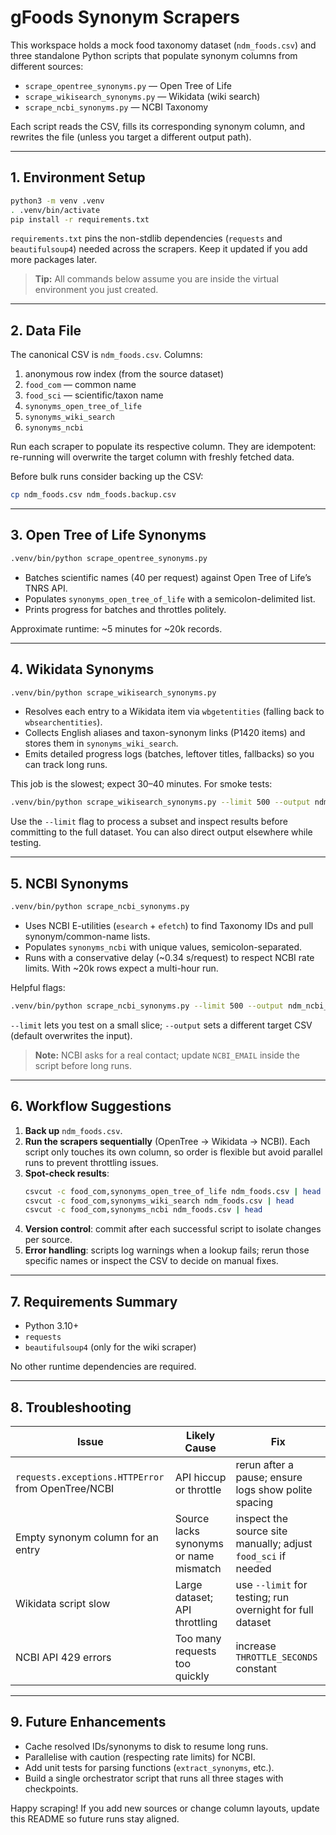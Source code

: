 # gFoods Synonym Scrapers

This workspace holds a mock food taxonomy dataset (`ndm_foods.csv`) and three standalone Python scripts that populate synonym columns from different sources:

- `scrape_opentree_synonyms.py` — Open Tree of Life
- `scrape_wikisearch_synonyms.py` — Wikidata (wiki search)
- `scrape_ncbi_synonyms.py` — NCBI Taxonomy

Each script reads the CSV, fills its corresponding synonym column, and rewrites the file (unless you target a different output path).

---

## 1. Environment Setup

```bash
python3 -m venv .venv
. .venv/bin/activate
pip install -r requirements.txt
```

`requirements.txt` pins the non-stdlib dependencies (`requests` and `beautifulsoup4`) needed across the scrapers. Keep it updated if you add more packages later.

> **Tip:** All commands below assume you are inside the virtual environment you just created.

---

## 2. Data File

The canonical CSV is `ndm_foods.csv`. Columns:

1. anonymous row index (from the source dataset)
2. `food_com` — common name
3. `food_sci` — scientific/taxon name
4. `synonyms_open_tree_of_life`
5. `synonyms_wiki_search`
6. `synonyms_ncbi`

Run each scraper to populate its respective column. They are idempotent: re-running will overwrite the target column with freshly fetched data.

Before bulk runs consider backing up the CSV:

```bash
cp ndm_foods.csv ndm_foods.backup.csv
```

---

## 3. Open Tree of Life Synonyms

```bash
.venv/bin/python scrape_opentree_synonyms.py
```

- Batches scientific names (40 per request) against Open Tree of Life’s TNRS API.
- Populates `synonyms_open_tree_of_life` with a semicolon-delimited list.
- Prints progress for batches and throttles politely.

Approximate runtime: ~5 minutes for ~20k records.

---

## 4. Wikidata Synonyms

```bash
.venv/bin/python scrape_wikisearch_synonyms.py
```

- Resolves each entry to a Wikidata item via `wbgetentities` (falling back to `wbsearchentities`).
- Collects English aliases and taxon-synonym links (P1420 items) and stores them in `synonyms_wiki_search`.
- Emits detailed progress logs (batches, leftover titles, fallbacks) so you can track long runs.

This job is the slowest; expect 30–40 minutes. For smoke tests:

```bash
.venv/bin/python scrape_wikisearch_synonyms.py --limit 500 --output ndm_wiki_sample.csv
```

Use the `--limit` flag to process a subset and inspect results before committing to the full dataset. You can also direct output elsewhere while testing.

---

## 5. NCBI Synonyms

```bash
.venv/bin/python scrape_ncbi_synonyms.py
```

- Uses NCBI E-utilities (`esearch` + `efetch`) to find Taxonomy IDs and pull synonym/common-name lists.
- Populates `synonyms_ncbi` with unique values, semicolon-separated.
- Runs with a conservative delay (~0.34 s/request) to respect NCBI rate limits. With ~20k rows expect a multi-hour run.

Helpful flags:

```bash
.venv/bin/python scrape_ncbi_synonyms.py --limit 500 --output ndm_ncbi_sample.csv
```

`--limit` lets you test on a small slice; `--output` sets a different target CSV (default overwrites the input).

> **Note:** NCBI asks for a real contact; update `NCBI_EMAIL` inside the script before long runs.

---

## 6. Workflow Suggestions

1. **Back up** `ndm_foods.csv`.
2. **Run the scrapers sequentially** (OpenTree → Wikidata → NCBI). Each script only touches its own column, so order is flexible but avoid parallel runs to prevent throttling issues.
3. **Spot-check results**:
   ```bash
   csvcut -c food_com,synonyms_open_tree_of_life ndm_foods.csv | head
   csvcut -c food_com,synonyms_wiki_search ndm_foods.csv | head
   csvcut -c food_com,synonyms_ncbi ndm_foods.csv | head
   ```
4. **Version control**: commit after each successful script to isolate changes per source.
5. **Error handling**: scripts log warnings when a lookup fails; rerun those specific names or inspect the CSV to decide on manual fixes.

---

## 7. Requirements Summary

- Python 3.10+
- `requests`
- `beautifulsoup4` (only for the wiki scraper)

No other runtime dependencies are required.

---

## 8. Troubleshooting

| Issue | Likely Cause | Fix |
|-------|--------------|-----|
| `requests.exceptions.HTTPError` from OpenTree/NCBI | API hiccup or throttle | rerun after a pause; ensure logs show polite spacing |
| Empty synonym column for an entry | Source lacks synonyms or name mismatch | inspect the source site manually; adjust `food_sci` if needed |
| Wikidata script slow | Large dataset; API throttling | use `--limit` for testing; run overnight for full dataset |
| NCBI API 429 errors | Too many requests too quickly | increase `THROTTLE_SECONDS` constant |

---

## 9. Future Enhancements

- Cache resolved IDs/synonyms to disk to resume long runs.
- Parallelise with caution (respecting rate limits) for NCBI.
- Add unit tests for parsing functions (`extract_synonyms`, etc.).
- Build a single orchestrator script that runs all three stages with checkpoints.

Happy scraping! If you add new sources or change column layouts, update this README so future runs stay aligned.
